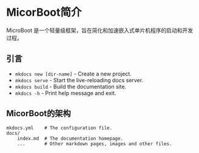 # MicorBoot简介

MicroBoot 是一个轻量级框架，旨在简化和加速嵌入式单片机程序的启动和开发过程。

## 引言

* `mkdocs new [dir-name]` - Create a new project.
* `mkdocs serve` - Start the live-reloading docs server.
* `mkdocs build` - Build the documentation site.
* `mkdocs -h` - Print help message and exit.

## MicorBoot的架构

    mkdocs.yml    # The configuration file.
    docs/
        index.md  # The documentation homepage.
        ...       # Other markdown pages, images and other files.
